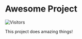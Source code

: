 # Awesome Project

![Visitors](https://hits.dwyl.com/DebashisDhali/PasswordGenerator.svg?label=Visitors&style=flat-square&color=green)

This project does amazing things!



